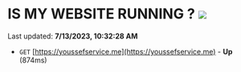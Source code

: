 # IS MY WEBSITE RUNNING ? [![](https://img.shields.io/static/v1?label=Sponsor&message=%E2%9D%A4&logo=GitHub&color=%23fe8e86)](https://github.com/sponsors/<username>)

Last updated: **7/13/2023, 10:32:28 AM**

- `GET` [https://youssefservice.me](https://youssefservice.me) - **Up** (874ms)

